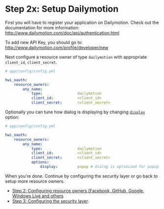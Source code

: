 Step 2x: Setup Dailymotion
==========================
First you will have to register your application on Dailymotion. Check out the
documentation for more information: http://www.dailymotion.com/doc/api/authentication.html

To add new API Key, you should go to: http://www.dailymotion.com/profile/developer/new

Next configure a resource owner of type `dailymotion` with appropriate
`client_id`, `client_secret`.

```yaml
# app/config/config.yml

hwi_oauth:
    resource_owners:
        any_name:
            type:                dailymotion
            client_id:           <client_id>
            client_secret:       <client_secret>
```

Optionally you can tune how dialog is displaying by changing [`display`](http://www.dailymotion.com/doc/api/authentication.html#dialog-form-factors) option:

```yaml
# app/config/config.yml

hwi_oauth:
    resource_owners:
        any_name:
            type:                dailymotion
            client_id:           <client_id>
            client_secret:       <client_secret>
            options:
                display:         popup # dialog is optimized for popup window
```

When you're done. Continue by configuring the security layer or go back to
setup more resource owners.

- [Step 2: Configuring resource owners (Facebook, GitHub, Google, Windows Live and others](../2-configuring_resource_owners.md)
- [Step 3: Configuring the security layer](../3-configuring_the_security_layer.md).
